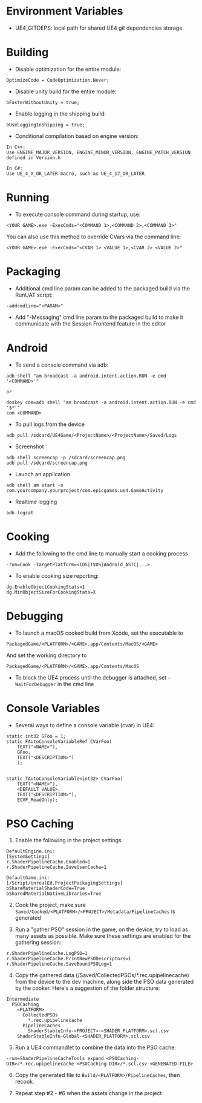 # Environment Variables

- UE4_GITDEPS: local path for shared UE4 git dependencies storage

# Building

- Disable optimization for the entire module:
```
OptimizeCode = CodeOptimization.Never;
```

- Disable unity build for the entire module:
```
bFasterWithoutUnity = true;
```

- Enable logging in the shipping build:
```
bUseLoggingInShipping = true;
```

- Conditional compilation based on engine version:
```
In C++:
Use ENGINE_MAJOR_VERSION, ENGINE_MINOR_VERSION, ENGINE_PATCH_VERSION defined in Version.h

In C#:
Use UE_4_X_OR_LATER macro, such as UE_4_17_OR_LATER
```

# Running

- To execute console command during startup, use:
```
<YOUR GAME>.exe -ExecCmds="<COMMAND 1>,<COMMAND 2>,<COMMAND 3>"
```

You can also use this method to override CVars via the command line:
```
<YOUR GAME>.exe -ExecCmds="<CVAR 1> <VALUE 1>,<CVAR 2> <VALUE 2>"
```

# Packaging

- Additional cmd line param can be added to the packaged build via the RunUAT script:
```
-addcmdline="<PARAM>"
```

- Add "-Messaging" cmd line param to the packaged build to make it communicate with the Session Frontend feature in the editor

# Android

- To send a console command via adb:
```
adb shell "am broadcast -a android.intent.action.RUN -e cmd '<COMMAND>'"

or 

doskey com=adb shell "am broadcast -a android.intent.action.RUN -e cmd '$*'"
com <COMMAND>
```

- To pull logs from the device
```
adb pull /sdcard/UE4Game/<ProjectName>/<ProjectName>/Saved/Logs
```

- Screenshot
```
adb shell screencap -p /sdcard/screencap.png
adb pull /sdcard/screencap.png
```

- Launch an application
```
adb shell am start -n com.yourcompany.yourproject/com.epicgames.ue4.GameActivity
```

- Realtime logging
```
adb logcat
```

# Cooking

- Add the following to the cmd line to manually start a cooking process
```
-run=Cook -TargetPlatform=<IOS|TVOS|Android_ASTC|...>
```

- To enable cooking size reporting:
```
dg.EnableObjectCookingStats=1
dg.MinObjectSizeForCookingStats=X
```

# Debugging

- To launch a macOS cooked build from Xcode, set the executable to
```
PackagedGame/<PLATFORM>/<GAME>.app/Contents/MacOS/<GAME>
```
And set the working directory to
```
PackagedGame/<PLATFORM>/<GAME>.app/Contents/MacOS
```

- To block the UE4 process until the debugger is attached, set `-WaitForDebugger` in the cmd line

# Console Variables

- Several ways to define a console variable (cvar) in UE4:
```
static int32 GFoo = 1;
static FAutoConsoleVariableRef CVarFoo(
	TEXT("<NAME>"),
	GFoo,
	TEXT("<DESCRIPTION>")
	);


static TAutoConsoleVariable<int32> CVarFoo(
	TEXT("<NAME>"),
	<DEFAULT VALUE>,
	TEXT("<DESCRIPTION>"),
	ECVF_ReadOnly);
```

# PSO Caching

1. Enable the following in the project settings
```
DefaultEngine.ini:
[SystemSettings]
r.ShaderPipelineCache.Enabled=1
r.ShaderPipelineCache.SaveUserCache=1

DefaultGame.ini:
[/Script/UnrealEd.ProjectPackagingSettings]
bShareMaterialShaderCode=True
bSharedMaterialNativeLibraries=True
```

2. Cook the project, make sure `Saved/Cooked/<PLATFORM>/<PROJECT>/Metadata/PipelineCaches` is generated

3. Run a "gather PSO" session in the game, on the device, try to load as many assets as possible. Make sure these settings are enabled for the gathering session:
```
r.ShaderPipelineCache.LogPSO=1
r.ShaderPipelineCache.PrintNewPSODescriptors=1
r.ShaderPipelineCache.SaveBoundPSOLog=1
```

4. Copy the gathered data (<PROJECT>/Saved/CollectedPSOs/*.rec.upipelinecache) from the device to the dev machine, along side the PSO data generated by the cooker. Here's a suggestion of the folder structure:

```
Intermediate
  PSOCaching
    <PLATFORM>
      CollectedPSOs
      	*.rec.upipelinecache
      PipelineCaches
      	ShaderStableInfo-<PROJECT>-<SHADER_PLATFORM>.scl.csv
	ShaderStableInfo-Global-<SHADER_PLATFORM>.scl.csv
```

5. Run a UE4 commandlet to combine the data into the PSO cache:
```
-run=ShaderPipelineCacheTools expand <PSOCaching-DIR>/*.rec.upipelinecache <PSOCaching-DIR>/*.scl.csv <GENERATED-FILE>
```

6. Copy the generated file to `Build/<PLATFORM>/PipelineCaches`, then recook.

7. Repeat step #2 - #6 when the assets change in the project
